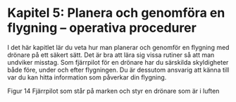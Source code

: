 # Kapitel 5: Planera och genomföra en flygning – operativa procedurer
I det här kapitlet lär du veta hur man planerar och genomför en flygning med drönare på ett
säkert sätt. Det är bra att lära sig vissa rutiner så att man undviker misstag. Som fjärrpilot för
en drönare har du särskilda skyldigheter både före, under och efter flygningen. Du är
dessutom ansvarig att känna till var du kan hitta information som påverkar din flygning.

Figur 14 Fjärrpilot som står på marken och styr en drönare som är i luften